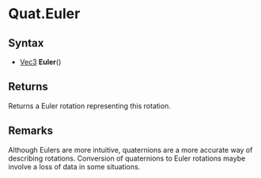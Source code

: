 # Quat.Euler #

## Syntax ##
- [Vec3]() **Euler**()

## Returns ##
Returns a Euler rotation representing this rotation.

## Remarks ##
Although Eulers are more intuitive, quaternions are a more accurate way of describing rotations. Conversion of quaternions to Euler rotations maybe involve a loss of data in some situations.
